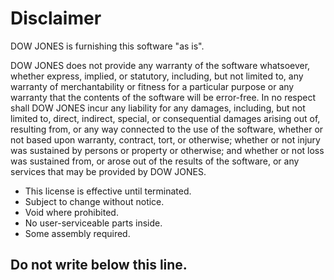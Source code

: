# Disclaimer #

DOW JONES is furnishing this software "as is". 

DOW JONES does not provide any warranty of the software whatsoever, whether 
express, implied, or statutory, including, but not limited to, any warranty of 
merchantability or fitness for a particular purpose or any warranty that the 
contents of the software will be error-free. In no respect shall DOW JONES 
incur any liability for any damages, including, but  not limited to, direct, 
indirect, special, or consequential damages arising out of, resulting from, 
or any way connected to the use of the software, whether or not based upon 
warranty, contract, tort, or otherwise; whether or not injury was sustained 
by persons or property or otherwise; and whether or not loss was sustained 
from, or arose out of the results of the software, or any services that may
be provided by DOW JONES.

- This license is effective until terminated.
- Subject to change without notice. 
- Void where prohibited. 
- No user-serviceable parts inside. 
- Some assembly required. 

Do not write below this line. 
-